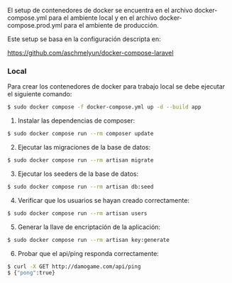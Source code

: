 El setup de contenedores de docker se encuentra en el archivo docker-compose.yml para el ambiente local y en el archivo docker-compose.prod.yml para el ambiente de producción.

Este setup se basa en la configuración descripta en:

https://github.com/aschmelyun/docker-compose-laravel

### Local
Para crear los contenedores de docker para trabajo local se debe ejecutar el siguiente comando:

```bash
$ sudo docker compose -f docker-compose.yml up -d --build app
```

1. Instalar las dependencias de composer:

```bash
$ sudo docker compose run --rm composer update
```
2. Ejecutar las migraciones de la base de datos:

```bash
$ sudo docker compose run --rm artisan migrate
```

3. Ejecutar los seeders de la base de datos:

```bash
$ sudo docker compose run --rm artisan db:seed
```

4. Verificar que los usuarios se hayan creado correctamente:

```bash
$ sudo docker compose run --rm artisan users
```

5. Generar la llave de encriptación de la aplicación:

```bash
$ sudo docker compose run --rm artisan key:generate
```

6. Probar que el api/ping responda correctamente:

```bash
$ curl -X GET http://damogame.com/api/ping
$ {"pong":true}
```